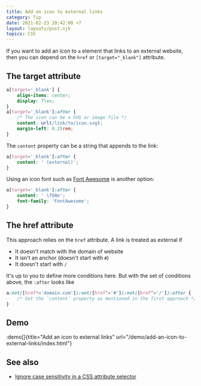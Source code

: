 ```yaml
---
title: Add an icon to external links
category: Tip
date: 2021-02-23 20:42:00 +7
layout: layouts/post.njk
topics: CSS
---
```


If you want to add an icon to `a` element that links to an external website, then you can depend on the `href` or `[target="_blank"]` attribute.

## The target attribute

```css
a[target='_blank'] {
    align-items: center;
    display: flex;
}
a[target='_blank']:after {
    /* The icon can be a SVG or image file */
    content: url(/link/to/icon.svg);
    margin-left: 0.25rem;
}
```

The `content` property can be a string that appends to the link:

```css
a[target='_blank']:after {
    content: ' (external)';
}
```

Using an icon font such as [Font Awesome](https://fontawesome.com) is another option:

```css
a[target='_blank']:after {
    content: ' \f08e';
    font-family: 'FontAwesome';
}
```

## The href attribute

This approach relies on the `href` attribute. A link is treated as external if

-   It doesn't match with the domain of website
-   It isn't an anchor (doesn't start with `#`)
-   It doesn't start with `/`

It's up to you to define more conditions here. But with the set of conditions above, the `:after` looks like

```css
a:not([href*='domain.com']):not([href^='#']):not([href^='/']):after {
    /* Set the `content` property as mentioned in the first approach */
}
```

## Demo

:demo[]{title="Add an icon to external links" url="/demo/add-an-icon-to-external-links/index.html"}

## See also

-   [Ignore case sensitivity in a CSS attribute selector](/ignore-case-sensitivity-in-a-css-attribute-selector)
